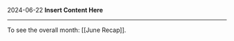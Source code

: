 2024-06-22
__Insert Content Here__
_______________________
To see the overall month: [[June Recap]].